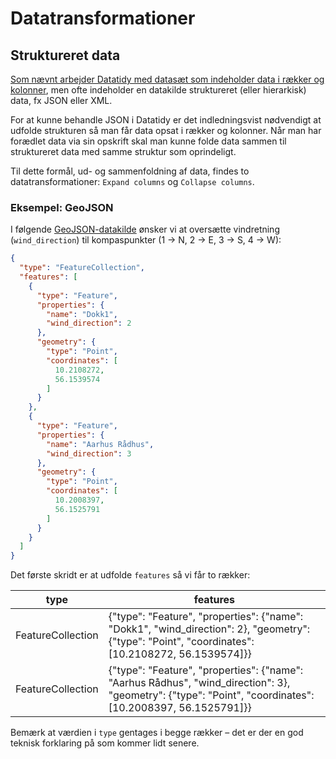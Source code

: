 # Datatransformationer

## Struktureret data

[Som nævnt arbejder Datatidy med datasæt som indeholder data i rækker og
kolonner](README.md#datatransformationer), men ofte indeholder en datakilde
struktureret (eller hierarkisk) data, fx JSON eller XML.

For at kunne behandle JSON i Datatidy er det indledningsvist nødvendigt at
udfolde strukturen så man får data opsat i rækker og kolonner. Når man har
forædlet data via sin opskrift skal man kunne folde data sammen til struktureret
data med samme struktur som oprindeligt.

Til dette formål, ud- og sammenfoldning af data, findes to datatransformationer:
`Expand columns` og `Collapse columns`.

### Eksempel: GeoJSON

I følgende
[GeoJSON-datakilde](https://data.datatidy.srvitkphp73stg.itkdev.dk/data.datatidy.srvitkphp73stg.itkdev.dk/examples/wind_direction.geojson.json)
ønsker vi at oversætte vindretning (`wind_direction`) til kompaspunkter (1 → N,
2 → E, 3 → S, 4 → W):

```json
{
  "type": "FeatureCollection",
  "features": [
    {
      "type": "Feature",
      "properties": {
        "name": "Dokk1",
        "wind_direction": 2
      },
      "geometry": {
        "type": "Point",
        "coordinates": [
          10.2108272,
          56.1539574
        ]
      }
    },
    {
      "type": "Feature",
      "properties": {
        "name": "Aarhus Rådhus",
        "wind_direction": 3
      },
      "geometry": {
        "type": "Point",
        "coordinates": [
          10.2008397,
          56.1525791
        ]
      }
    }
  ]
}
```

Det første skridt er at udfolde `features` så vi får to rækker:

| type              | features                                                                                                                                                  |
|-------------------|-----------------------------------------------------------------------------------------------------------------------------------------------------------|
| FeatureCollection | {"type": "Feature", "properties": {"name": "Dokk1", "wind_direction": 2}, "geometry": {"type": "Point", "coordinates": [10.2108272, 56.1539574]}}         |
| FeatureCollection | {"type": "Feature", "properties": {"name": "Aarhus Rådhus", "wind_direction": 3}, "geometry": {"type": "Point", "coordinates": [10.2008397, 56.1525791]}} |

Bemærk at værdien i `type` gentages i begge rækker – det er der en god teknisk forklaring på som kommer lidt senere.
